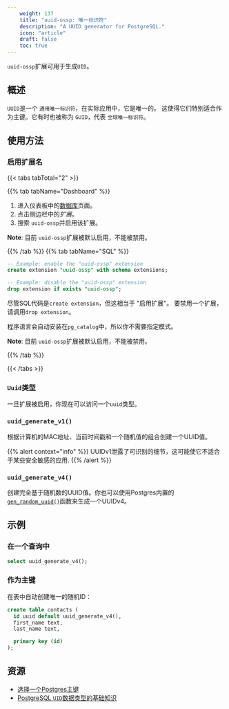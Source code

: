 ```yaml
---
    weight: 137
    title: "uuid-ossp: 唯一标识符"
    description: "A UUID generator for PostgreSQL."
    icon: "article"
    draft: false
    toc: true
---
```


`uuid-ossp`扩展可用于生成`UID`。

## 概述

`UUID`是一个 `通用唯一标识符`，在实际应用中，它是唯一的。
这使得它们特别适合作为主键。它有时也被称为 `GUID`，代表 `全球唯一标识符`。

## 使用方法

### 启用扩展名

{{< tabs tabTotal="2" >}}


{{% tab tabName="Dashboard" %}}



1. 进入仪表板中的[数据库](https://app.supabase.com/project/_/database/tables)页面。
2. 点击侧边栏中的*扩展*。
3. 搜索 `uuid-ossp`并启用该扩展。

**Note**:
目前 `uuid-ossp`扩展被默认启用，不能被禁用。



{{% /tab %}}
{{% tab tabName="SQL" %}}



```sql
-- Example: enable the "uuid-ossp" extension
create extension "uuid-ossp" with schema extensions;

-- Example: disable the "uuid-ossp" extension
drop extension if exists "uuid-ossp";
```

尽管SQL代码是`create extension`，但这相当于 "启用扩展"。
要禁用一个扩展，请调用`drop extension`。

程序语言会自动安装在`pg_catalog`中，所以你不需要指定模式。

**Note**:
目前 `uuid-ossp`扩展被默认启用，不能被禁用。



{{% /tab %}}

{{< /tabs >}}

### `Uuid`类型

一旦扩展被启用，你现在可以访问一个`uuid`类型。

### `uuid_generate_v1()`

根据计算机的MAC地址、当前时间戳和一个随机值的组合创建一个UUID值。

{{% alert context="info" %}}
UUIDv1泄露了可识别的细节，这可能使它不适合于某些安全敏感的应用.
{{% /alert %}}

### `uuid_generate_v4()`

创建完全基于随机数的UUID值。你也可以使用Postgres内置的[`gen_random_uuid()`](https://www.postgresql.org/docs/current/functions-uuid.html)函数来生成一个UUIDv4。

## 示例

### 在一个查询中

```sql
select uuid_generate_v4();
```

### 作为主键

在表中自动创建唯一的随机ID：

```sql
create table contacts (
  id uuid default uuid_generate_v4(),
  first_name text,
  last_name text,

  primary key (id)
);
```

## 资源

- [选择一个Postgres主键](https://supabase.com/blog/choosing-a-postgres-primary-key)
- [PostgreSQL `UID`数据类型的基础知识](https://www.postgresqltutorial.com/postgresql-uuid/)


